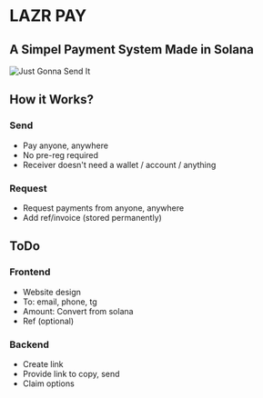 # LAZR PAY

##  A Simpel Payment System Made in Solana


![Just Gonna Send It](https://media1.tenor.com/m/kqi8vJhT8PoAAAAC/larry-enticer.gif)


## How it Works?

### Send
- Pay anyone, anywhere 
- No pre-reg required
- Receiver doesn't need a wallet / account / anything

### Request
- Request payments from anyone, anywhere
- Add ref/invoice (stored permanently)


## ToDo

### Frontend
- Website design
- To: email, phone, tg
- Amount: Convert from solana
- Ref (optional)

### Backend
- Create link
- Provide link to copy, send
- Claim options

